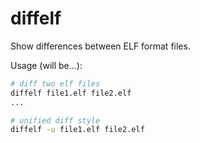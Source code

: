 # diffelf

Show differences between ELF format files.

Usage (will be...):

```bash
# diff two elf files
diffelf file1.elf file2.elf
...

# unified diff style
diffelf -u file1.elf file2.elf
```
